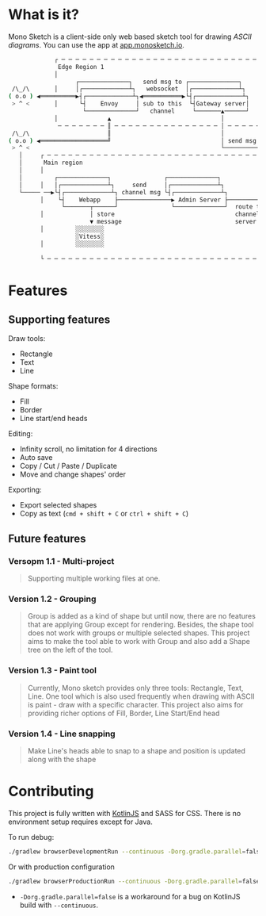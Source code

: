 # What is it?

Mono Sketch is a client-side only web based sketch tool for drawing *ASCII diagrams*. You can use
the app at [app.monosketch.io](https://app.monosketch.io/).

```bash
             ┌ ─ ─ ─ ─ ─ ─ ─ ─ ─ ─ ─ ─ ─ ─ ─ ─ ─ ─ ─ ─ ─ ─ ─ ─ ─ ─ ─ ─                     
              Edge Region 1                                           │                    
             │                                                                             
                   ┌──────────────┐   send msg to ┌──────────────┐    │                    
 /\_/\       │     │┌─────────────┴┐   websocket  │┌─────────────┴┐                        
( o.o ) ◀══════════▶┤┌─────────────┴┐◀═══════════▶└┤┌─────────────┴┐  │                    
 > ^ <       │      └┤    Envoy     │ sub to this  └┤Gateway server│                       
                     └──────────────┘   channel     └───────▲──────┘  │                    
             │              ▲                               │                              
              ─ ─ ─ ─ ─ ─ ─ ║ ─ ─ ─ ─ ─ ─ ─ ─ ─ ─ ─ ─ ─ ─ ─ │ ─ ─ ─ ─ ┘                    
 /\_/\                      ║                               │                              
( o.o ) ◀═══════════════════╝                               │ send msg to all GS subs      
 > ^ <                                                      └───────────────────────┐      
   │     ┌ ─ ─ ─ ─ ─ ─ ─ ─ ─ ─ ─ ─ ─ ─ ─ ─ ─ ─ ─ ─ ─ ─ ─ ─ ─ ─ ─ ─ ─ ─ ─ ─ ─ ─ ─ ─ ─ ─ ─ ─ 
   │      Main region                                                               │     │
   │     │                                                                          │      
   │         ┌──────────────┐               ┌──────────────┐            ┌───────────┼──┐  │
   │     │   │┌─────────────┴┐     send     │┌─────────────┴┐           │┌──────────┼──┴┐  
   └───── ──▶└┤┌─────────────┴┐ channel msg └┤┌─────────────┴┐          └┤┌─────────┴───┴┐│
         │    └┤    Webapp    ├───────────────▶ Admin Server ├───────────▶┤Channel Server│ 
               └───────┬──────┘               └──────────────┘  route to  └──────────────┘│
         │             │ store                                  channel                    
                       ▼ message                                server                    │
         │         ░░░░░░░░                                                                
                   ░Vitess░                                                               │
         │         ░░░░░░░░                                                                
                                                                                          │
         └ ─ ─ ─ ─ ─ ─ ─ ─ ─ ─ ─ ─ ─ ─ ─ ─ ─ ─ ─ ─ ─ ─ ─ ─ ─ ─ ─ ─ ─ ─ ─ ─ ─ ─ ─ ─ ─ ─ ─ ─ 
```

# Features

## Supporting features

Draw tools:

- Rectangle
- Text
- Line

Shape formats:

- Fill
- Border
- Line start/end heads

Editing:

- Infinity scroll, no limitation for 4 directions
- Auto save
- Copy / Cut / Paste / Duplicate
- Move and change shapes' order

Exporting:

- Export selected shapes
- Copy as text (`cmd + shift + C` or `ctrl + shift + C`)

## Future features

### Versopm 1.1 - Multi-project

> Supporting multiple working files at one.

### Version 1.2 - Grouping

> Group is added as a kind of shape but until now, there are no features that are applying Group
> except for rendering. Besides, the shape tool does not work with groups or multiple selected
> shapes. This project aims to make the tool able to work with Group and also add a Shape tree on
> the left of the tool.
>

### Version 1.3 - Paint tool

> Currently, Mono sketch provides only three tools: Rectangle, Text, Line. One tool which is also
> used frequently when drawing with ASCII is paint - draw with a specific character. This project
> also aims for providing richer options of Fill, Border, Line Start/End head
>

### Version 1.4 - Line snapping

> Make Line's heads able to snap to a shape and position is updated along with the shape
>

# Contributing

This project is fully written with [KotlinJS](https://kotlinlang.org/docs/js-overview.html) and SASS
for CSS. There is no environment setup requires except for Java.

To run debug:

```bash
./gradlew browserDevelopmentRun --continuous -Dorg.gradle.parallel=false
```

Or with production configuration

```bash
./gradlew browserProductionRun --continuous -Dorg.gradle.parallel=false
```

* `-Dorg.gradle.parallel=false` is a workaround for a bug on KotlinJS build with `--continuous`.
